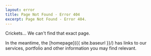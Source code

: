 ```yaml
---
layout: error
title: Page Not Found - Error 404
excerpt: Page Not Found - Error 404.
---
```


Crickets... We can't find that exact page.

In the meantime, the [homepage]({{ site.baseurl }}/) has links to our services, portfolio and other information you may find relevant.